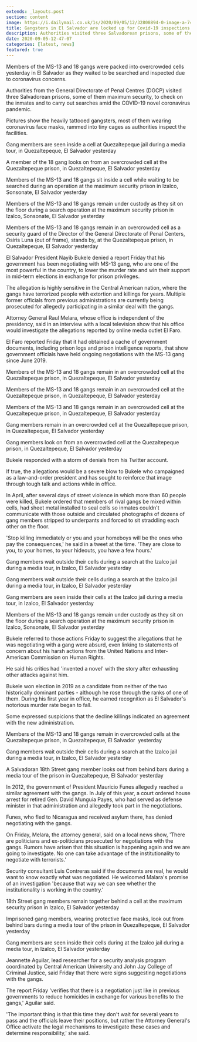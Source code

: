 ```yaml
---
extends: _layouts.post
section: content
image: https://i.dailymail.co.uk/1s/2020/09/05/12/32808894-0-image-a-74_1599306105746.jpg 
title: Gangsters in El Salvador are locked up for Covid-19 inspections 
description: Authorities visited three Salvadorean prisons, some of them maximum security, to check on the inmates and to carry out searches amid the COVID-19 novel coronavirus pandemic. 
date: 2020-09-05-12-47-07 
categories: [latest, news] 
featured: true 
--- 
```

Members of the MS-13 and 18 gangs were packed into overcrowded cells yesterday in El Salvador as they waited to be searched and inspected due to coronavirus concerns.  

Authorities from the General Directorate of Penal Centres (DGCP) visited three Salvadorean prisons, some of them maximum security, to check on the inmates and to carry out searches amid the COVID-19 novel coronavirus pandemic. 

Pictures show the heavily tattooed gangsters, most of them wearing coronavirus face masks, rammed into tiny cages as authorities inspect the facilities.   

Gang members are seen inside a cell at Quezaltepeque jail during a media tour, in Quezaltepeque, El Salvador yesterday

A member of the 18 gang looks on from an overcrowded cell at the Quezaltepeque prison, in Quezaltepeque, El Salvador yesterday

Members of the MS-13 and 18 gangs sit inside a cell while waiting to be searched during an operation at the maximum security prison in Izalco, Sonsonate, El Salvador yesterday

Members of the MS-13 and 18 gangs remain under custody as they sit on the floor during a search operation at the maximum security prison in Izalco, Sonsonate, El Salvador yesterday

Members of the MS-13 and 18 gangs remain in an overcrowded cell as a security guard of the Director of the General Directorate of Penal Centers, Osiris Luna (out of frame), stands by, at the Quezaltepeque prison, in Quezaltepeque, El Salvador yesterday

El Salvador President Nayib Bukele denied a report Friday that his government has been negotiating with MS-13 gang, who are one of the most powerful in the country, to lower the murder rate and win their support in mid-term elections in exchange for prison privileges.

The allegation is highly sensitive in the Central American nation, where the gangs have terrorized people with extortion and killings for years. Multiple former officials from previous administrations are currently being prosecuted for allegedly participating in a similar deal with the gangs.

Attorney General Raul Melara, whose office is independent of the presidency, said in an interview with a local television show that his office would investigate the allegations reported by online media outlet El Faro.

El Faro reported Friday that it had obtained a cache of government documents, including prison logs and prison intelligence reports, that show government officials have held ongoing negotiations with the MS-13 gang since June 2019.

Members of the MS-13 and 18 gangs remain in an overcrowded cell at the Quezaltepeque prison, in Quezaltepeque, El Salvador yesterday

Members of the MS-13 and 18 gangs remain in an overcrowded cell at the Quezaltepeque prison, in Quezaltepeque, El Salvador yesterday

Members of the MS-13 and 18 gangs remain in an overcrowded cell at the Quezaltepeque prison, in Quezaltepeque, El Salvador yesterday 

Gang members remain in an overcrowded cell at the Quezaltepeque prison, in Quezaltepeque, El Salvador yesterday

Gang members look on from an overcrowded cell at the Quezaltepeque prison, in Quezaltepeque, El Salvador yesterday 

Bukele responded with a storm of denials from his Twitter account.

If true, the allegations would be a severe blow to Bukele who campaigned as a law-and-order president and has sought to reinforce that image through tough talk and actions while in office.

In April, after several days of street violence in which more than 60 people were killed, Bukele ordered that members of rival gangs be mixed within cells, had sheet metal installed to seal cells so inmates couldn't communicate with those outside and circulated photographs of dozens of gang members stripped to underpants and forced to sit straddling each other on the floor.

'Stop killing immediately or you and your homeboys will be the ones who pay the consequences,' he said in a tweet at the time. 'They are close to you, to your homes, to your hideouts, you have a few hours.'

Gang members wait outside their cells during a search at the Izalco jail during a media tour, in Izalco, El Salvador yesterday

Gang members wait outside their cells during a search at the Izalco jail during a media tour, in Izalco, El Salvador yesterday

Gang members are seen inside their cells at the Izalco jail during a media tour, in Izalco, El Salvador yesterday

Members of the MS-13 and 18 gangs remain under custody as they sit on the floor during a search operation at the maximum security prison in Izalco, Sonsonate, El Salvador yesterday

Bukele referred to those actions Friday to suggest the allegations that he was negotiating with a gang were absurd, even linking to statements of concern about his harsh actions from the United Nations and Inter-American Commission on Human Rights.

He said his critics had 'invented a novel' with the story after exhausting other attacks against him.

Bukele won election in 2019 as a candidate from neither of the two historically dominant parties - although he rose through the ranks of one of them. During his first year in office, he earned recognition as El Salvador's notorious murder rate began to fall.

Some expressed suspicions that the decline killings indicated an agreement with the new administration.

Members of the MS-13 and 18 gangs remain in overcrowded cells at the Quezaltepeque prison, in Quezaltepeque, El Salvador  yesterday

Gang members wait outside their cells during a search at the Izalco jail during a media tour, in Izalco, El Salvador yesterday

A Salvadoran 18th Street gang member looks out from behind bars during a media tour of the prison in Quezaltepeque, El Salvador yesterday

In 2012, the government of President Mauricio Funes allegedly reached a similar agreement with the gangs. In July of this year, a court ordered house arrest for retired Gen. David Munguia Payes, who had served as defense minister in that administration and allegedly took part in the negotiations.

Funes, who fled to Nicaragua and received asylum there, has denied negotiating with the gangs.

On Friday, Melara, the attorney general, said on a local news show, 'There are politicians and ex-politicians prosecuted for negotiations with the gangs. Rumors have arisen that this situation is happening again and we are going to investigate. No one can take advantage of the institutionality to negotiate with terrorists.'

Security consultant Luis Contreras said if the documents are real, he would want to know exactly what was negotiated. He welcomed Malara's promise of an investigation 'because that way we can see whether the institutionality is working in the country.'

18th Street gang members remain together behind a cell at the maximum security prison in Izalco, El Salvador yesterday

Imprisoned gang members, wearing protective face masks, look out from behind bars during a media tour of the prison in Quezaltepeque, El Salvador yesterday

Gang members are seen inside their cells during at the Izalco jail during a media tour, in Izalco, El Salvador yesterday

Jeannette Aguilar, lead researcher for a security analysis program coordinated by Central American University and John Jay College of Criminal Justice, said Friday that there were signs suggesting negotiations with the gangs.

The report Friday 'verifies that there is a negotiation just like in previous governments to reduce homicides in exchange for various benefits to the gangs,' Aguilar said.

'The important thing is that this time they don't wait for several years to pass and the officials leave their positions, but rather the Attorney General's Office activate the legal mechanisms to investigate these cases and determine responsibility,' she said. 

